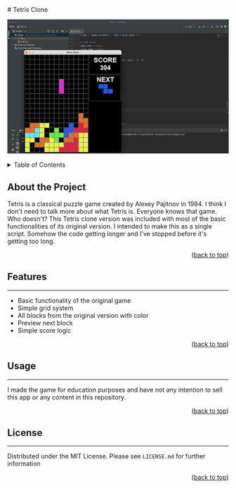 <div id="top"></div>
# Tetris Clone

![image](tetris-preview.png)

<!-- TABLE OF CONTENTS -->
<details>
  <summary>Table of Contents</summary>
  <ol>
    <li>
      <a href="#about-the-project">About the Project</a>
    </li>
    <li><a href="#features">Features</a></li>
    <li><a href="#usage">Usage</a></li>
    <li><a href="#license">License</a></li>
  </ol>
</details>

<!-- ABOUT THE PROJECT -->
## About the Project
Tetris is a classical puzzle game created by Alexey Pajitnov in 1984. I think I don't need to talk more about what 
Tetris is. Everyone knows that game. Who doesn't? This Tetris clone version was included with most of the basic 
functionalities of its original version. I intended to make this as a single script. Somehow the code getting longer 
and I've stopped before it's getting too long. 

<p align="right">(<a href="#top">back to top</a>)</p>

<!-- FEATURES -->
## Features
___

* Basic functionality of the original game
* Simple grid system
* All blocks from the original version with color
* Preview next block
* Simple score logic

<p align="right">(<a href="#top">back to top</a>)</p>

<!-- USAGE -->
## Usage
___
I made the game for education purposes and have not any intention to sell this app
or any content in this repository. 

<p align="right">(<a href="#top">back to top</a>)</p>

<!-- LICENSE -->
## License
___
Distributed under the MIT License. Please see `LICENSE.md`
for further information

<p align="right">(<a href="#top">back to top</a>)</p>
